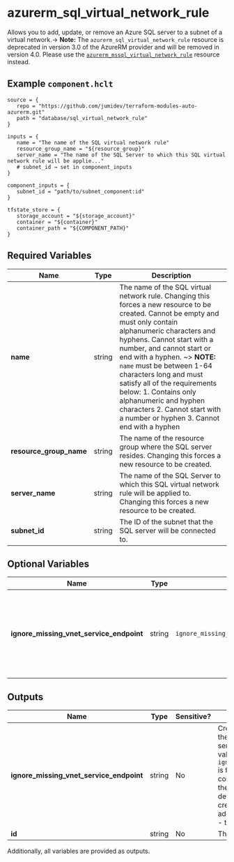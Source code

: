 # azurerm_sql_virtual_network_rule

Allows you to add, update, or remove an Azure SQL server to a subnet of a virtual network.-> **Note:** The `azurerm_sql_virtual_network_rule` resource is deprecated in version 3.0 of the AzureRM provider and will be removed in version 4.0. Please use the [`azurerm_mssql_virtual_network_rule`](https://registry.terraform.io/providers/hashicorp/azurerm/latest/docs/resources/mssql_virtual_network_rule) resource instead.

## Example `component.hclt`

```hcl
source = {
   repo = "https://github.com/jumidev/terraform-modules-auto-azurerm.git"   
   path = "database/sql_virtual_network_rule"   
}

inputs = {
   name = "The name of the SQL virtual network rule"   
   resource_group_name = "${resource_group}"   
   server_name = "The name of the SQL Server to which this SQL virtual network rule will be applie..."   
   # subnet_id → set in component_inputs
}

component_inputs = {
   subnet_id = "path/to/subnet_component:id"   
}

tfstate_store = {
   storage_account = "${storage_account}"   
   container = "${container}"   
   container_path = "${COMPONENT_PATH}"   
}

```

## Required Variables

| Name | Type |  Description |
| ---- | --------- |  ----------- |
| **name** | string |  The name of the SQL virtual network rule. Changing this forces a new resource to be created. Cannot be empty and must only contain alphanumeric characters and hyphens. Cannot start with a number, and cannot start or end with a hyphen. ~> **NOTE:** `name` must be between 1-64 characters long and must satisfy all of the requirements below: 1. Contains only alphanumeric and hyphen characters 2. Cannot start with a number or hyphen 3. Cannot end with a hyphen | 
| **resource_group_name** | string |  The name of the resource group where the SQL server resides. Changing this forces a new resource to be created. | 
| **server_name** | string |  The name of the SQL Server to which this SQL virtual network rule will be applied to. Changing this forces a new resource to be created. | 
| **subnet_id** | string |  The ID of the subnet that the SQL server will be connected to. | 

## Optional Variables

| Name | Type |  Default  |  Description |
| ---- | --------- |  ----------- | ----------- |
| **ignore_missing_vnet_service_endpoint** | string |  `ignore_missing_vnet_service_endpoint`  |  Create the virtual network rule before the subnet has the virtual network service endpoint enabled. The default value is false. ~> **NOTE:** If `ignore_missing_vnet_service_endpoint` is false, and the target subnet does not contain the `Microsoft.SQL` endpoint in the `service_endpoints` array, the deployment will fail when it tries to create the SQL virtual network rule. | 



## Outputs

| Name | Type | Sensitive? | Description |
| ---- | ---- | --------- | --------- |
| **ignore_missing_vnet_service_endpoint** | string | No  | Create the virtual network rule before the subnet has the virtual network service endpoint enabled. The default value is false. ~> **NOTE:** If `ignore_missing_vnet_service_endpoint` is false, and the target subnet does not contain the `Microsoft.SQL` endpoint in the `service_endpoints` array, the deployment will fail when it tries to create the SQL virtual network rule. In addition to the Arguments listed above - the following Attributes are exported: | 
| **id** | string | No  | The ID of the SQL virtual network rule. | 

Additionally, all variables are provided as outputs.
